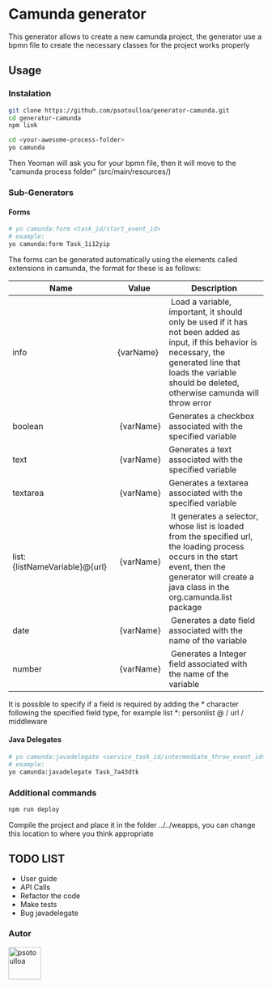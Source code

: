# Camunda generator
This generator allows to create a new camunda project, the generator use a bpmn file to create the necessary classes for the project works properly 

## Usage

### Instalation
```bash
git clone https://github.com/psotoulloa/generator-camunda.git 
cd generator-camunda 
npm link 

cd <your-awesome-process-folder> 
yo camunda

``` 
Then Yeoman will ask you for your bpmn file, then it will move to the "camunda process folder" (src/main/resources/)

### Sub-Generators
#### Forms
```bash
# yo camunda:form <task_id/start_event_id>
# example:
yo camunda:form Task_1i12yip

``` 
The forms can be generated automatically using the elements called extensions in camunda, the format for these is as follows:

Name | Value | Description
------------ | ------------- | -------------
info | {varName} | Load a variable, important, it should only be used if it has not been added as input, if this behavior is necessary, the generated line that loads the variable should be deleted, otherwise camunda will throw error
boolean| {varName} | Generates a checkbox associated with the specified variable
text | {varName} | Generates a text associated with the specified variable
textarea | {varName} | Generates a textarea associated with the specified variable
list:{listNameVariable}@{url} | {varName} | It generates a selector, whose list is loaded from the specified url, the loading process occurs in the start event, then the generator will create a java class in the org.camunda.list package
date | {varName} | Generates a date field associated with the name of the variable
number | {varName} | Generates a Integer field associated with the name of the variable

It is possible to specify if a field is required by adding the * character following the specified field type, for example list *: personlist @ / url / middleware

#### Java Delegates

```bash
# yo camunda:javadelegate <service_task_id/intermediate_throw_event_id>
# example:
yo camunda:javadelegate Task_7a43dtk

``` 

### Additional commands
```bash
npm run deploy 

```
Compile the project and place it in the folder ../../weapps, you can change this location to where you think appropriate 
## TODO LIST 
- User guide
- API Calls 
- Refactor the code 
- Make tests
- Bug javadelegate
### Autor
<img src="https://github.com/psotoulloa.png?size=64" width="64" height="64" alt="psotoulloa">
